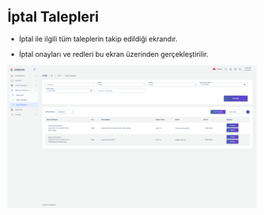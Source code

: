 
# İptal Talepleri 

* İptal ile ilgili tüm taleplerin takip edildiği ekrandır. 

* İptal onayları ve redleri bu ekran üzerinden gerçekleştirilir. 

![screenshot](https://github.com/profcode1/a101docs/blob/main/m/CancelList.png)

